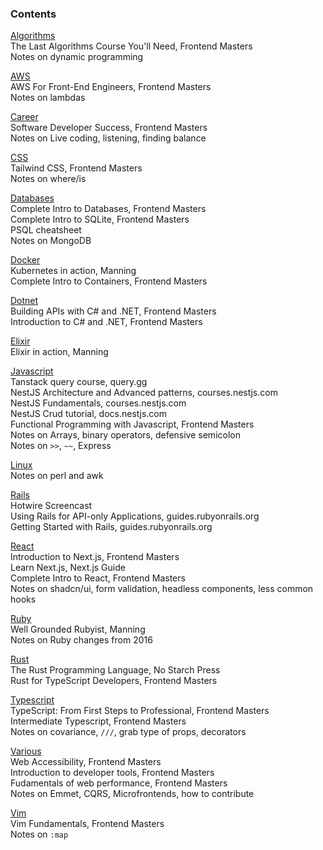 ### Contents

[Algorithms](./algorithms.md)  
The Last Algorithms Course You'll Need, Frontend Masters  
Notes on dynamic programming

[AWS](./aws.md)  
AWS For Front-End Engineers, Frontend Masters  
Notes on lambdas

[Career](./career.md)  
Software Developer Success, Frontend Masters  
Notes on Live coding, listening, finding balance

[CSS](./css.md)  
Tailwind CSS, Frontend Masters  
Notes on where/is

[Databases](./databases.md)  
Complete Intro to Databases, Frontend Masters  
Complete Intro to SQLite, Frontend Masters  
PSQL cheatsheet  
Notes on MongoDB

[Docker](./docker.md)  
Kubernetes in action, Manning  
Complete Intro to Containers, Frontend Masters

[Dotnet](./dotnet.md)  
Building APIs with C# and .NET, Frontend Masters  
Introduction to C# and .NET, Frontend Masters

[Elixir](./elixir.md)  
Elixir in action, Manning

[Javascript](./javascript.md)  
Tanstack query course, query.gg  
NestJS Architecture and Advanced patterns, courses.nestjs.com  
NestJS Fundamentals, courses.nestjs.com  
NestJS Crud tutorial, docs.nestjs.com  
Functional Programming with Javascript, Frontend Masters  
Notes on Arrays, binary operators, defensive semicolon  
Notes on `>>`, `~~`, Express

[Linux](./linux.md)  
Notes on perl and awk

[Rails](./rails.md)  
Hotwire Screencast  
Using Rails for API-only Applications, guides.rubyonrails.org  
Getting Started with Rails, guides.rubyonrails.org

[React](./react.md)  
Introduction to Next.js, Frontend Masters  
Learn Next.js, Next.js Guide  
Complete Intro to React, Frontend Masters  
Notes on shadcn/ui, form validation, headless components, less common hooks

[Ruby](./ruby.md)  
Well Grounded Rubyist, Manning  
Notes on Ruby changes from 2016

[Rust](./rust.md)  
The Rust Programming Language, No Starch Press  
Rust for TypeScript Developers, Frontend Masters

[Typescript](./typescript.md)  
TypeScript: From First Steps to Professional, Frontend Masters  
Intermediate Typescript, Frontend Masters  
Notes on covariance, `///`, grab type of props, decorators

[Various](./various.md)  
Web Accessibility, Frontend Masters  
Introduction to developer tools, Frontend Masters  
Fudamentals of web performance, Frontend Masters  
Notes on Emmet, CQRS, Microfrontends, how to contribute

[Vim](./vim.md)  
Vim Fundamentals, Frontend Masters  
Notes on `:map`
